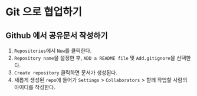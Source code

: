 # Git 으로 협업하기
## Github 에서 공유문서 작성하기
1. `Repositories`에서 `New`를 클릭한다.
2. `Repository name`을 설정한 후, `ADD a README file` 및 `Add.gitignore`을 선택한다.
3. `Create repository` 클릭하면 문서가 생성된다.
4. 새롭게 생성된 `repo`에 들어가 `Settings` > `Collaborators` > 함께 작업할 사람의 아이디를 작성한다.

